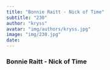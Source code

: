 ```yaml
---
title: "Bonnie Raitt - Nick of Time"
subtitle: "230"
author: "kryss"
avatar: "img/authors/kryss.jpg"
image: "img/230.jpg"
date:
---
```


### Bonnie Raitt - Nick of Time
